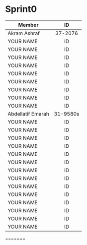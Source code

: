 # Sprint0
| Member    | ID | 
|----------|:-------------:|
| Akram Ashraf |  37-2076 | 
| YOUR NAME |  ID | 
| YOUR NAME |  ID | 
| YOUR NAME |  ID | 
| YOUR NAME |  ID |
| YOUR NAME |  ID | 
| YOUR NAME |  ID | 
| YOUR NAME |  ID | 
| YOUR NAME |  ID | 
| YOUR NAME |  ID |
| Abdellatif Emarah |  31-9580s | 
| YOUR NAME |  ID | 
| YOUR NAME |  ID | 
| YOUR NAME |  ID | 
| YOUR NAME |  ID |
| YOUR NAME |  ID | 
| YOUR NAME |  ID | 
| YOUR NAME |  ID | 
| YOUR NAME |  ID | 
| YOUR NAME |  ID |
| YOUR NAME |  ID | 
| YOUR NAME |  ID | 
| YOUR NAME |  ID | 
| YOUR NAME |  ID | 
| YOUR NAME |  ID |
=======
